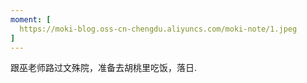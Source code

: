 ```yaml
---
moment: [
  https://moki-blog.oss-cn-chengdu.aliyuncs.com/moki-note/1.jpeg
]
---
```

跟巫老师路过文殊院，准备去胡桃里吃饭，落日.